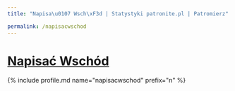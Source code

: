 ```yaml
---
title: "Napisa\u0107 Wsch\xF3d | Statystyki patronite.pl | Patromierz"

permalink: /napisacwschod
---
```


# [Napisać Wschód](https://patronite.pl/napisacwschod)

{% include profile.md name="napisacwschod" prefix="n" %}
